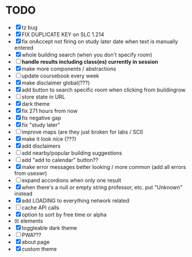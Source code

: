 # TODO
- [x] tz bug
- [x] FIX DUPLICATE KEY on SLC 1.214
- [x] fix onAccept not firing on study later date when text is manually entered
- [x] whole building search (when you don't specify room)
- [ ] **handle results including class(es) currently in session**
- [x] make more components / abstractions
- [ ] update coursebook every week
- [x] make disclaimer global(???)
- [x] add button to search specific room when clicking from buildingrow 
- [ ] store state in URL
- [x] dark theme
- [x] fix 271 hours from now 
- [x] fix negative gap
- [x] fix "study later"
- [ ] improve maps (are they just broken for labs / SCI)
- [x] make it look nice (???)
- [x] add disclaimers
- [ ] add nearby/popular building suggestions
- [ ] add "add to calendar" button??
- [x] make error messages better looking / more common (add all errors from useswr)
- [ ] expand accordions when only one result
- [x] when there's a null or empty string professor, etc. put "Unknown" instead
- [x] add LOADING to everything network related
- [ ] cache API calls
- [x] option to sort by free time or alpha
- [x] <head> elements
- [x] toggleable dark theme
- [ ] PWA???
- [x] about page
- [x] custom theme